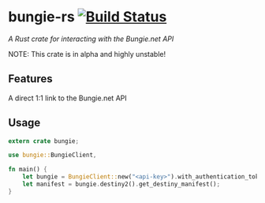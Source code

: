 # bungie-rs [![Build Status](https://travis-ci.com/inferiormartin/bungie-rs.svg?branch=master)](https://travis-ci.com/inferiormartin/bungie-rs)
*A Rust crate for interacting with the Bungie.net API*

NOTE: This crate is in alpha and highly unstable!

## Features

A direct 1:1 link to the Bungie.net API

## Usage
```Rust
extern crate bungie;

use bungie::BungieClient,

fn main() {
    let bungie = BungieClient::new("<api-key>").with_authentication_token("<oauth-token>");
    let manifest = bungie.destiny2().get_destiny_manifest();
}
```